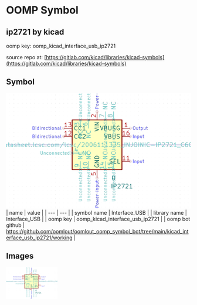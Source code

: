 # OOMP Symbol  
## ip2721  by kicad  
  
oomp key: oomp_kicad_interface_usb_ip2721  
  
source repo at: [https://gitlab.com/kicad/libraries/kicad-symbols](https://gitlab.com/kicad/libraries/kicad-symbols)  
## Symbol  
  
[![working.png](working_600.png)](working.png)  
| name | value | 
| --- | --- | 
| symbol name | Interface_USB | 
| library name | Interface_USB | 
| oomp key | oomp_kicad_interface_usb_ip2721 | 
| oomp bot github | https://github.com/oomlout/oomlout_oomp_symbol_bot/tree/main/kicad_interface_usb_ip2721/working | 
## Images  
  
[![working.png](working_140.png)](working.png)  
